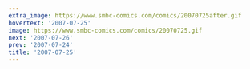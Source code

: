 ```yaml
---
extra_image: https://www.smbc-comics.com/comics/20070725after.gif
hovertext: '2007-07-25'
image: https://www.smbc-comics.com/comics/20070725.gif
next: '2007-07-26'
prev: '2007-07-24'
title: '2007-07-25'
---
```

